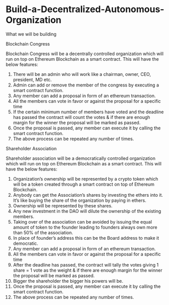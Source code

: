 # Build-a-Decentralized-Autonomous-Organization

What we will be building

Blockchain Congress

Blockchain Congress will be a decentrally controlled organization which will run on top on Ethereum Blockchain as a smart contract. This will have the below features:

1. There will be an admin who will work like a chairman, owner, CEO, president, MD etc.
2. Admin can add or remove the member of the congress by executing a smart contract
function.
3. Any member can add a proposal in form of an ethereum transaction.
4. All the members can vote in favor or against the proposal for a specific time
5. If the certain minimum number of members have voted and the deadline has passed the
contract will count the votes & if there are enough margin for the winner the proposal
will be marked as passed.
6. Once the proposal is passed, any member can execute it by calling the smart contract
function.
7. The above process can be repeated any number of times.

Shareholder Association

Shareholder association will be a democratically controlled organization which will run on top on Ethereum Blockchain as a smart contract. This will have the below features:

1. Organization’s ownership will be represented by a crypto token which will be a token created through a smart contract on top of Ethereum Blockchain.
2. Anybody can get the Association’s shares by investing the ethers into it. It’s like buying the share of the organization by paying in ethers.
3. Ownership will be represented by these shares.
4. Any new investment in the DAO will dilute the ownership of the existing members.
5. Taking over of the association can be avoided by issuing the equal amount of token to the
founder leading to founders always own more than 50% of the association.
6. In place of founder’s address this can be the Board address to make it democratic.
7. Any member can add a proposal in form of an ethereum transaction.
8. All the members can vote in favor or against the proposal for a specific time
9. After the deadline has passed, the contract will tally the votes giving 1 share = 1 vote as
the weight & if there are enough margin for the winner the proposal will be marked as
passed.
10. Bigger the shareholder the bigger his powers will be.
11. Once the proposal is passed, any member can execute it by calling the smart contract
function.
12. The above process can be repeated any number of times.

